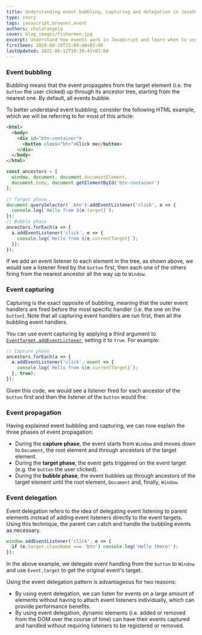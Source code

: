 ```yaml
---
title: Understanding event bubbling, capturing and delegation in JavaScript
type: story
tags: javascript,browser,event
authors: chalarangelo
cover: blog_images/fishermen.jpg
excerpt: Understand how events work in JavaScript and learn when to use event bubbling, event capturing and event delegation with this short guide.
firstSeen: 2020-08-10T15:00:48+03:00
lastUpdated: 2021-06-12T19:30:41+03:00
---
```


### Event bubbling

Bubbling means that the event propagates from the target element (i.e. the `button` the user clicked) up through its ancestor tree, starting from the nearest one. By default, all events bubble.

To better understand event bubbling, consider the following HTML example, which we will be referring to for most of this article:

```html
<html>
  <body>
    <div id="btn-container">
      <button class="btn">Click me</button>
    </div>
  </body>
</html>
```

```js
const ancestors = [
  window, document, document.documentElement,
  document.body, document.getElementById('btn-container')
];

// Target phase
document.querySelector('.btn').addEventListener('click', e => {
  console.log(`Hello from ${e.target}`);
});
// Bubble phase
ancestors.forEach(a => {
  a.addEventListener('click', e => {
    console.log(`Hello from ${e.currentTarget}`);
  });
});
```

If we add an event listener to each element in the tree, as shown above, we would see a listener fired by the `button` first, then each one of the others firing from the nearest ancestor all the way up to `Window`.

### Event capturing

Capturing is the exact opposite of bubbling, meaning that the outer event handlers are fired before the most specific handler (i.e. the one on the `button`). Note that all capturing event handlers are run first, then all the bubbling event handlers.

You can use event capturing by applying a third argument to [`EventTarget.addEventListener`](https://developer.mozilla.org/en-US/docs/Web/API/EventTarget/addEventListener), setting it to `true`. For example:

```js
// Capture phase
ancestors.forEach(a => {
  a.addEventListener('click', event => {
    console.log(`Hello from ${e.currentTarget}`);
  }, true);
});
```

Given this code, we would see a listener fired for each ancestor of the `button` first and then the listener of the `button` would fire.

### Event propagation

Having explained event bubbling and capturing, we can now explain the three phases of event propagation:

- During the **capture phase**, the event starts from `Window` and moves down to `Document`, the root element and through ancestors of the target element.
- During the **target phase**, the event gets triggered on the event target (e.g. the `button` the user clicked).
- During the **bubble phase**, the event bubbles up through ancestors of the target element until the root element, `Document` and, finally, `Window`.

### Event delegation

Event delegation refers to the idea of delegating event listening to parent elements instead of adding event listeners directly to the event targets. Using this technique, the parent can catch and handle the bubbling events as necessary.

```js
window.addEventListener('click', e => {
  if (e.target.className === 'btn') console.log('Hello there!');
});
```

In the above example, we delegate event handling from the `button` to `Window` and use `Event.target` to get the original event's target.

Using the event delegation pattern is advantageous for two reasons:

- By using event delegation, we can listen for events on a large amount of elements without having to attach event listeners individually, which can provide performance benefits.
- By using event delegation, dynamic elements (i.e. added or removed from the DOM over the course of time) can have their events captured and handled without requiring listeners to be registered or removed.

